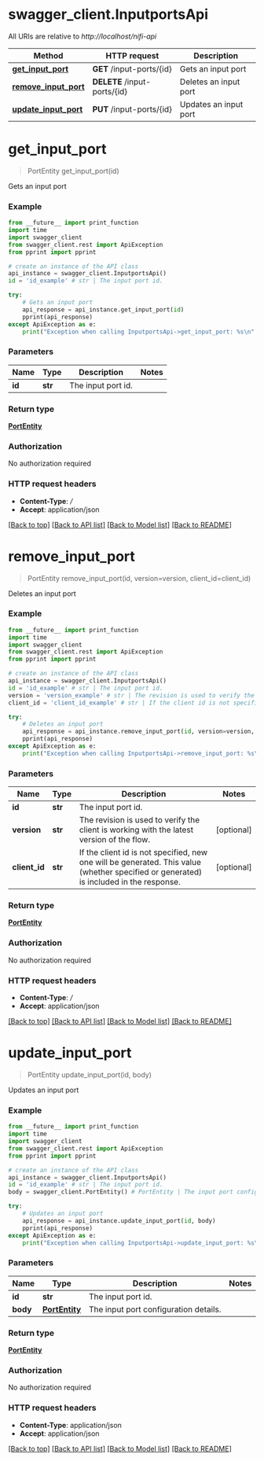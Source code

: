 # swagger_client.InputportsApi

All URIs are relative to *http://localhost/nifi-api*

Method | HTTP request | Description
------------- | ------------- | -------------
[**get_input_port**](InputportsApi.md#get_input_port) | **GET** /input-ports/{id} | Gets an input port
[**remove_input_port**](InputportsApi.md#remove_input_port) | **DELETE** /input-ports/{id} | Deletes an input port
[**update_input_port**](InputportsApi.md#update_input_port) | **PUT** /input-ports/{id} | Updates an input port


# **get_input_port**
> PortEntity get_input_port(id)

Gets an input port



### Example 
```python
from __future__ import print_function
import time
import swagger_client
from swagger_client.rest import ApiException
from pprint import pprint

# create an instance of the API class
api_instance = swagger_client.InputportsApi()
id = 'id_example' # str | The input port id.

try: 
    # Gets an input port
    api_response = api_instance.get_input_port(id)
    pprint(api_response)
except ApiException as e:
    print("Exception when calling InputportsApi->get_input_port: %s\n" % e)
```

### Parameters

Name | Type | Description  | Notes
------------- | ------------- | ------------- | -------------
 **id** | **str**| The input port id. | 

### Return type

[**PortEntity**](PortEntity.md)

### Authorization

No authorization required

### HTTP request headers

 - **Content-Type**: */*
 - **Accept**: application/json

[[Back to top]](#) [[Back to API list]](../README.md#documentation-for-api-endpoints) [[Back to Model list]](../README.md#documentation-for-models) [[Back to README]](../README.md)

# **remove_input_port**
> PortEntity remove_input_port(id, version=version, client_id=client_id)

Deletes an input port



### Example 
```python
from __future__ import print_function
import time
import swagger_client
from swagger_client.rest import ApiException
from pprint import pprint

# create an instance of the API class
api_instance = swagger_client.InputportsApi()
id = 'id_example' # str | The input port id.
version = 'version_example' # str | The revision is used to verify the client is working with the latest version of the flow. (optional)
client_id = 'client_id_example' # str | If the client id is not specified, new one will be generated. This value (whether specified or generated) is included in the response. (optional)

try: 
    # Deletes an input port
    api_response = api_instance.remove_input_port(id, version=version, client_id=client_id)
    pprint(api_response)
except ApiException as e:
    print("Exception when calling InputportsApi->remove_input_port: %s\n" % e)
```

### Parameters

Name | Type | Description  | Notes
------------- | ------------- | ------------- | -------------
 **id** | **str**| The input port id. | 
 **version** | **str**| The revision is used to verify the client is working with the latest version of the flow. | [optional] 
 **client_id** | **str**| If the client id is not specified, new one will be generated. This value (whether specified or generated) is included in the response. | [optional] 

### Return type

[**PortEntity**](PortEntity.md)

### Authorization

No authorization required

### HTTP request headers

 - **Content-Type**: */*
 - **Accept**: application/json

[[Back to top]](#) [[Back to API list]](../README.md#documentation-for-api-endpoints) [[Back to Model list]](../README.md#documentation-for-models) [[Back to README]](../README.md)

# **update_input_port**
> PortEntity update_input_port(id, body)

Updates an input port



### Example 
```python
from __future__ import print_function
import time
import swagger_client
from swagger_client.rest import ApiException
from pprint import pprint

# create an instance of the API class
api_instance = swagger_client.InputportsApi()
id = 'id_example' # str | The input port id.
body = swagger_client.PortEntity() # PortEntity | The input port configuration details.

try: 
    # Updates an input port
    api_response = api_instance.update_input_port(id, body)
    pprint(api_response)
except ApiException as e:
    print("Exception when calling InputportsApi->update_input_port: %s\n" % e)
```

### Parameters

Name | Type | Description  | Notes
------------- | ------------- | ------------- | -------------
 **id** | **str**| The input port id. | 
 **body** | [**PortEntity**](PortEntity.md)| The input port configuration details. | 

### Return type

[**PortEntity**](PortEntity.md)

### Authorization

No authorization required

### HTTP request headers

 - **Content-Type**: application/json
 - **Accept**: application/json

[[Back to top]](#) [[Back to API list]](../README.md#documentation-for-api-endpoints) [[Back to Model list]](../README.md#documentation-for-models) [[Back to README]](../README.md)

